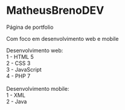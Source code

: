 # MatheusBrenoDEV
Página de portfolio

Com foco em desenvolvimento web e mobile

Desenvolvimento web:
<br/>1 - HTML 5
<br />2 - CSS 3
<br />3 - JavaScript
<br />4 - PHP 7
<br />
<br />
Desenvolvimento mobile:
<br />1 - XML
<br />2 - Java
